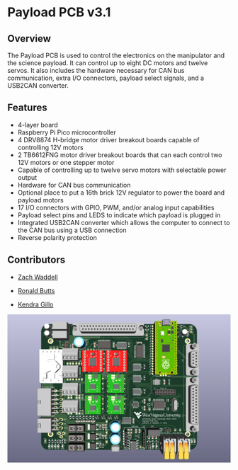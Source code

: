 # Payload PCB v3.1

## Overview
The Payload PCB is used to control the electronics on the manipulator and the science payload. It can control up to eight DC motors and twelve servos. It also includes the hardware necessary for CAN bus communication, extra I/O connectors, payload select signals, and a USB2CAN converter.

## Features
- 4-layer board
- Raspberry Pi Pico microcontroller
- 4 DRV8874 H-bridge motor driver breakout boards capable of controlling 12V motors
- 2 TB6612FNG motor driver breakout boards that can each control two 12V motors or one stepper motor
- Capable of controlling up to twelve servo motors with selectable power output
- Hardware for CAN bus communication
- Optional place to put a 16th brick 12V regulator to power the board and payload motors
- 17 I/O connectors with GPIO, PWM, and/or analog input capabilities
- Payload select pins and LEDS to indicate which payload is plugged in
- Integrated USB2CAN converter which allows the computer to connect to the CAN bus using a USB connection
- Reverse polarity protection

## Contributors
- [Zach Waddell](https://github.com/zmw0006)

- [Ronald Butts](https://github.com/rmb0034)

- [Kendra Gillo](https://github.com/kgillo)

![Picture of Payload PCB](Documentation\Payload_PCB_v3.1.png)